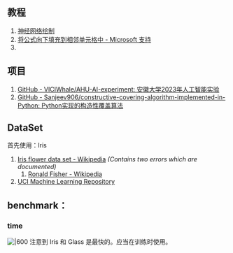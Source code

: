 ## 教程

1. [神经网络绘制](https://tikz.net/neural_networks/)
2. [将公式向下填充到相邻单元格中 - Microsoft 支持](https://support.microsoft.com/zh-cn/office/%E5%B0%86%E5%85%AC%E5%BC%8F%E5%90%91%E4%B8%8B%E5%A1%AB%E5%85%85%E5%88%B0%E7%9B%B8%E9%82%BB%E5%8D%95%E5%85%83%E6%A0%BC%E4%B8%AD-041edfe2-05bc-40e6-b933-ef48c3f308c6)
3. 


## 项目
1. [GitHub - VICIWhale/AHU-AI-experiment: 安徽大学2023年人工智能实验](https://github.com/VICIWhale/AHU-AI-experiment)
2. [GitHub - Sanjeev906/constructive-covering-algorithm-implemented-in-Python: Python实现的构造性覆盖算法](https://github.com/Sanjeev906/constructive-covering-algorithm-implemented-in-Python)


## DataSet
首先使用：Iris
1. [Iris flower data set - Wikipedia](https://en.wikipedia.org/wiki/Iris_flower_data_set) _(Contains two errors which are documented)_
	1. [Ronald Fisher - Wikipedia](https://en.wikipedia.org/wiki/Ronald_Fisher)
2. [UCI Machine Learning Repository](https://archive.ics.uci.edu/dataset/53/iris)

## benchmark：
### time
![|600](-attachments/Pasted%20image%2020241019104557.png)
注意到 Iris 和 Glass 是最快的。应当在训练时使用。




